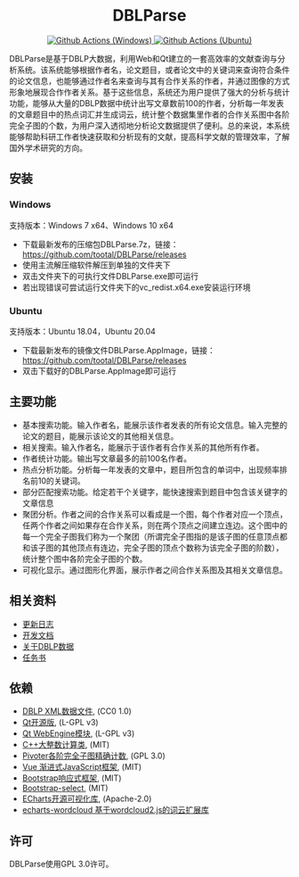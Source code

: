 <h1 align="center">DBLParse</h1>
<p align="center">
<!--
  <a href="https://github.com/tootal/DBLParse/releases">
    <img alt="Github Release" src="https://img.shields.io/github/release/tootal/DBLParse.svg" target="_blank" />
  </a>
-->
  <a href="https://github.com/tootal/DBLParse/actions?query=workflow%3AWindows">
    <img alt="Github Actions (Windows)" src="https://github.com/tootal/DBLParse/workflows/Windows/badge.svg" target="_blank" />
  </a>
  <a href="https://github.com/tootal/DBLParse/actions?query=workflow%3AUbuntu">
    <img alt="Github Actions (Ubuntu)" src="https://github.com/tootal/DBLParse/workflows/Ubuntu/badge.svg" target="_blank" />
  </a>
</p>

DBLParse是基于DBLP大数据，利用Web和Qt建立的一套高效率的文献查询与分析系统。该系统能够根据作者名，论文题目，或者论文中的关键词来查询符合条件的论文信息，也能够通过作者名来查询与其有合作关系的作者，并通过图像的方式形象地展现合作作者关系。基于这些信息，系统还为用户提供了强大的分析与统计功能，能够从大量的DBLP数据中统计出写文章数前100的作者，分析每一年发表的文章题目中的热点词汇并生成词云，统计整个数据集里作者的合作关系图中各阶完全子图的个数，为用户深入透彻地分析论文数据提供了便利。总的来说，本系统能够帮助科研工作者快速获取和分析现有的文献，提高科学文献的管理效率，了解国外学术研究的方向。

## 安装
### Windows
支持版本：Windows 7 x64、Windows 10 x64

* 下载最新发布的压缩包DBLParse.7z，链接：https://github.com/tootal/DBLParse/releases
* 使用主流解压缩软件解压到单独的文件夹下
* 双击文件夹下的可执行文件DBLParse.exe即可运行
* 若出现错误可尝试运行文件夹下的vc_redist.x64.exe安装运行环境

### Ubuntu
支持版本：Ubuntu 18.04，Ubuntu 20.04

* 下载最新发布的镜像文件DBLParse.AppImage，链接：https://github.com/tootal/DBLParse/releases
* 双击下载好的DBLParse.AppImage即可运行

## 主要功能

* 基本搜索功能。输入作者名，能展示该作者发表的所有论文信息。输入完整的论文的题目，能展示该论文的其他相关信息。
* 相关搜索。输入作者名，能展示于该作者有合作关系的其他所有作者。
* 作者统计功能。输出写文章最多的前100名作者。
* 热点分析功能。分析每一年发表的文章中，题目所包含的单词中，出现频率排名前10的关键词。
* 部分匹配搜索功能。给定若干个关键字，能快速搜索到题目中包含该关键字的文章信息
* 聚团分析。作者之间的合作关系可以看成是一个图，每个作者对应一个顶点，任两个作者之间如果存在合作关系，则在两个顶点之间建立连边。这个图中的每一个完全子图我们称为一个聚团（所谓完全子图指的是该子图的任意顶点都和该子图的其他顶点有连边，完全子图的顶点个数称为该完全子图的阶数），统计整个图中各阶完全子图的个数。
* 可视化显示。通过图形化界面，展示作者之间合作关系图及其相关文章信息。

## 相关资料

* [更新日志](docs/CHANGES.md)
* [开发文档](docs/CONTRIBUTING.md)
* [关于DBLP数据](docs/DBLPXML.md)
* [任务书](docs/TASKBOOK.md)

## 依赖

* [DBLP XML数据文件](https://dblp.org/xml/), (CC0 1.0)
* [Qt开源版](https://doc.qt.io/qt-5/licensing.html), (L-GPL v3)
* [Qt WebEngine模块](https://doc.qt.io/qt-5/qtwebengine-licensing.html), (L-GPL v3)
* [C++大整数计算类](https://github.com/Limeoats/BigNumber), (MIT)
* [Pivoter各阶完全子图精确计数](https://bitbucket.org/sjain12/pivoter/src/master/), (GPL 3.0)
* [Vue 渐进式JavaScript框架](https://cn.vuejs.org/index.html), (MIT)
* [Bootstrap响应式框架](https://getbootstrap.com/), (MIT)
* [Bootstrap-select](https://github.com/snapappointments/bootstrap-select), (MIT)
* [ECharts开源可视化库](https://echarts.apache.org/zh/index.html), (Apache-2.0)
* [echarts-wordcloud 基于wordcloud2.js的词云扩展库](https://github.com/ecomfe/echarts-wordcloud)

## 许可
DBLParse使用GPL 3.0许可。